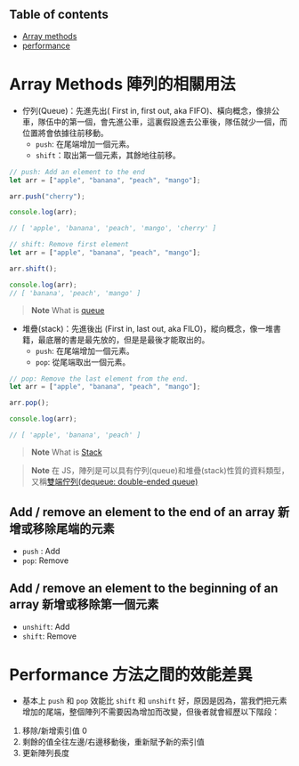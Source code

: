 ## Table of contents

- [Array methods](#array-methods-陣列的相關用法)
- [performance](#performance-方法之間的效能差異)

# Array Methods 陣列的相關用法

- 佇列(Queue)：先進先出( First in, first out, aka FIFO)、橫向概念，像排公車，隊伍中的第一個，會先進公車，這裏假設進去公車後，隊伍就少一個，而位置將會依據往前移動。
  - `push`: 在尾端增加一個元素。
  - `shift`：取出第一個元素，其餘地往前移。

```javascript
// push: Add an element to the end
let arr = ["apple", "banana", "peach", "mango"];

arr.push("cherry");

console.log(arr);

// [ 'apple', 'banana', 'peach', 'mango', 'cherry' ]
```

```javascript
// shift: Remove first element
let arr = ["apple", "banana", "peach", "mango"];

arr.shift();

console.log(arr);
// [ 'banana', 'peach', 'mango' ]
```

> **Note** What is [queue](<https://en.wikipedia.org/wiki/Queue_(abstract_data_type)>)

- 堆疊(stack)：先進後出 (First in, last out, aka FILO)，縱向概念，像一堆書籍，最底層的書是最先放的，但是是最後才能取出的。
  - `push`: 在尾端增加一個元素。
  - `pop`: 從尾端取出一個元素。

```javascript
// pop: Remove the last element from the end.
let arr = ["apple", "banana", "peach", "mango"];

arr.pop();

console.log(arr);

// [ 'apple', 'banana', 'peach' ]
```

> **Note** What is [Stack](<https://en.wikipedia.org/wiki/Stack_(abstract_data_type)>)

> **Note** 在 JS，陣列是可以具有佇列(queue)和堆疊(stack)性質的資料類型，又稱[雙端佇列(dequeue: double-ended queue)](https://en.wikipedia.org/wiki/Double-ended_queue)

## Add / remove an element to the end of an array 新增或移除尾端的元素

- `push` : Add
- `pop`: Remove

## Add / remove an element to the beginning of an array 新增或移除第一個元素

- `unshift`: Add
- `shift`: Remove

# Performance 方法之間的效能差異

- 基本上 `push` 和 `pop` 效能比 `shift` 和 `unshift` 好，原因是因為，當我們把元素增加的尾端，整個陣列不需要因為增加而改變，但後者就會經歷以下階段：

1. 移除/新增索引值 0
2. 剩餘的值全往左邊/右邊移動後，重新賦予新的索引值
3. 更新陣列長度
